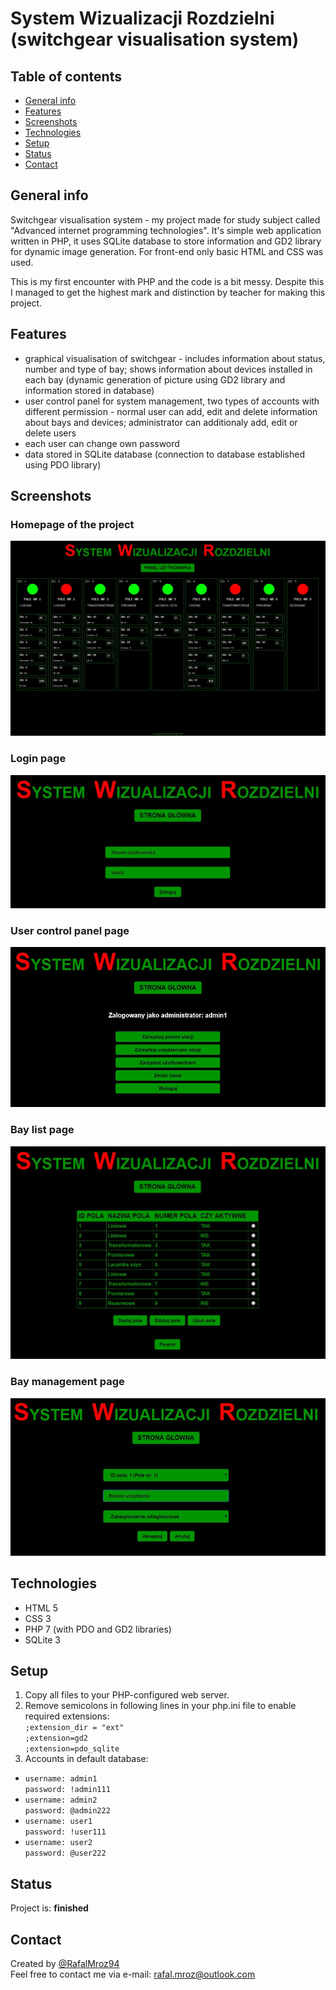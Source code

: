 # System Wizualizacji Rozdzielni (switchgear visualisation system)

## Table of contents
* [General info](#general-info)
* [Features](#features)
* [Screenshots](#screenshots)
* [Technologies](#technologies)
* [Setup](#setup)
* [Status](#status)
* [Contact](#contact)

## General info
Switchgear visualisation system - my project made for study subject called "Advanced internet programming technologies". It's simple web application written in PHP, it uses SQLite database to store information and GD2 library for dynamic image generation. For front-end only basic HTML and CSS was used.

This is my first encounter with PHP and the code is a bit messy. Despite this I managed to get the highest mark and distinction by teacher for making this project.

## Features
* graphical visualisation of switchgear - includes information about status, number and type of bay; shows information about devices installed in each bay (dynamic generation of picture using GD2 library and information stored in database)
* user control panel for system management, two types of accounts with different permission - normal user can add, edit and delete information about bays and devices; administrator can additionaly add, edit or delete users
* each user can change own password
* data stored in SQLite database (connection to database established using PDO library)


## Screenshots

### Homepage of the project
![screenshot](./img/1.JPG)

### Login page
![screenshot](./img/2.JPG)

### User control panel page
![screenshot](./img/3.JPG)

### Bay list page
![screenshot](./img/4.JPG)

### Bay management page
![screenshot](./img/5.JPG)

## Technologies
* HTML 5
* CSS 3
* PHP 7 (with PDO and GD2 libraries)
* SQLite 3

## Setup
1. Copy all files to your PHP-configured web server.
2. Remove semicolons in following lines in your php.ini file to enable required extensions:  
`;extension_dir = "ext"`  
`;extension=gd2`  
`;extension=pdo_sqlite`
3. Accounts in default database:  
  * `username: admin1`  
`password: !admin111`
  * `username: admin2`  
`password: @admin222`
  * `username: user1`  
`password: !user111`
  * `username: user2`  
`password: @user222`

## Status
Project is: **finished**

## Contact
Created by [@RafalMroz94](https://github.com/RafalMroz94)  
Feel free to contact me via e-mail: rafal.mroz@outlook.com
